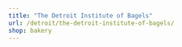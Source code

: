```yaml
---
title: "The Detroit Institute of Bagels"
url: /detroit/the-detroit-institute-of-bagels/
shop: bakery
---
```

